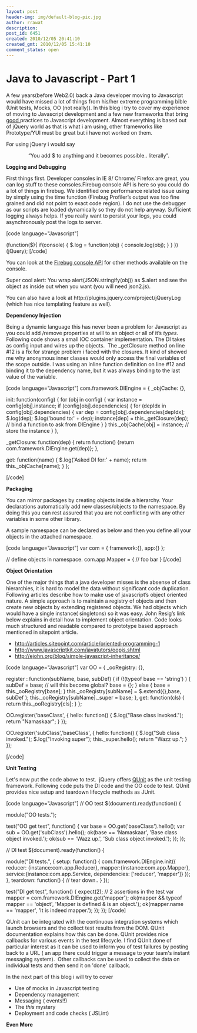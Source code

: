 ```yaml
---
layout: post
header-img: img/default-blog-pic.jpg
author: rrawat
description: 
post_id: 6451
created: 2010/12/05 20:41:10
created_gmt: 2010/12/05 15:41:10
comment_status: open
---
```


# Java to Javascript - Part 1

<p>A few years(before Web2.0) back a Java developer moving to Javascript would have missed a lot of things from his/her extreme programming bible (Unit tests,  Mocks, OO (not really)). In this blog i try to cover my experience of moving to Javascript development and a few new frameworks that bring <a title="use of good or best could trigger a debate on Xebia Tech list" href="#">good </a>practices to Javascript development. Almost everything is based out of jQuery world as that is what i am using, other frameworks like Prototype/YUI must be great but i have not worked on them.</p>
<p>For using jQuery i would say
<p style="text-align: center;">“You add $ to anything and it becomes possible.. literally”.</p>
<p style="text-align: center;"><!--more--></p>
<strong>Logging and Debugging</strong></p>
<p>First things first. Developer consoles in IE 8/ Chrome/ Firefox are great, you can log stuff to these consoles.Firebug console API is here so you could do a lot of things in firebug. We identified one performance related issue using by simply using the time function (Firebug Profiler’s output was too fine grained and did not point to exact code region). I do not use the debugger as our scripts are loaded dynamically so they do not help anyway. Sufficient logging always helps. If you really want to persist your logs, you could asynchronously post the logs to server.</p>
<p>[code language="Javascript"]</p>
<p>(function($){
  if(console) {
    $.log = function(obj) {
      console.log(obj);
    }
  }
})(jQuery);
[/code]</p>
<p>You can look at the <a href="http://getfirebug.com/wiki/index.php/Console_API">Firebug console API</a> for other methods available on the console.</p>
<p>Super cool alert: You wrap alert(JSON.stringify(obj)) as $.alert and see the object as inside out when you want (you will need json2.js).</p>
<p>You can also have a look at http://plugins.jquery.com/project/jQueryLog (which has nice templating feature as well).</p>
<p><strong>Dependency Injection</strong></p>
<p>Being a dynamic language this has never been a problem for Javascript as you could add /remove properties at will to an object or all of it’s <em>types</em>.
Following code shows a small IOC container implementation. The DI takes as config input and wires up the objects.  The _getClosure method on line #12 is a fix for strange problem i faced with the closures. It kind of showed me why anonymous inner classes would only access the final variables of the scope outside. I was using an inline function definition on line #12 and binding it to the dependency name, but it was always binding to the last value of the variable.</p>
<p>[code language="Javascript"]
com.framework.DIEngine = {
  _objCache: {},</p>
<p>init: function(config) {
    for (obj in config) {
      var instance = config[obj].instance;
      if (config[obj].dependencies) {
        for (depIdx in config[obj].dependencies) {
          var dep = config[obj].dependencies[depIdx];
          $.log(dep);
          $.log('bound to:' + dep);
          instance[dep] = this._getClosure(dep); // bind a function to ask from DIEngine
        }
      }
      this._objCache[obj] = instance; // store the instance
    }
  },</p>
<p>_getClosure: function(dep) {
    return function() {return com.framework.DIEngine.get(dep)};
  },</p>
<p>get: function(name) {
    $.log('Asked DI for:' + name);
    return this._objCache[name];
  }
};</p>
<p>[/code]</p>
<p><strong>Packaging</strong></p>
<p>You can mirror packages by creating objects inside a hierarchy. Your declarations automatically add new classes/objects to the namespace. By doing this you can rest assured that you are not conflicting with any other variables in some other library.</p>
<p>A sample namespace can be declared as below and then you define all your objects in the attached namespace.</p>
<p>[code language="Javascript"]
var com = {
  framework:{},
  app:{}
};</p>
<p>// define objects in namespace.
com.app.Mapper = {
// foo bar
}
[/code]</p>
<p><strong>Object Orientation</strong></p>
<p>One of the major things that a java developer misses is the absense of class hierarchies, it is hard to model the data without significant code duplication. Following articles describe how to make use of javascript’s object oriented nature. A simple approach is to maintain a registry of objects and then create new objects by extending registered objects. We had objects which would have a single instance( singletons) so it was easy. John Resig’s link below explains in detail how to implement object orientation. Code looks much structured and readable compared to prototype based approach mentioned in sitepoint article.
<ul>
    <li><a href="http://articles.sitepoint.com/article/oriented-programming-1" target="_blank">http://articles.sitepoint.com/article/oriented-programming-1</a></li>
    <li><a href="http://www.javascriptkit.com/javatutors/oopjs.shtml" target="_blank">http://www.javascriptkit.com/javatutors/oopjs.shtml</a></li>
    <li><a href="http://ejohn.org/blog/simple-javascript-inheritance/" target="_blank">http://ejohn.org/blog/simple-javascript-inheritance/</a></li>
</ul>
[code language="Javascript"]
var OO = {
  _ooRegistry: {},</p>
<p>register : function(subName, base, subDef) {
    if (!(typeof base == 'string') ) {
      subDef = base; // will this become global?
      base = {};
    } else {
      base = this._ooRegistry[base];
    }
    this._ooRegistry[subName] = $.extend({},base, subDef );
    this._ooRegistry[subName]._super = base;
  },
  get: function(cls) {
    return this._ooRegistry[cls];
  }
};</p>
<p>OO.register('baseClass', {
  hello: function() {
    $.log(&quot;Base class invoked.&quot;);
    return &quot;Namaskaar&quot;;
  }
});</p>
<p>OO.register('subClass','baseClass', {
  hello: function() {
    $.log(&quot;Sub class invoked.&quot;);
    $.log(&quot;Invoking super&quot;);
    this._super.hello();
    return &quot;Wazz up.&quot;;
  }
});</p>
<p>[/code]</p>
<p><strong>Unit Testing</strong></p>
<p>Let's now put the code above to test.  jQuery offers <a title="QUnit" href="http://docs.jquery.com/Qunit">QUnit</a> as the unit testing framework. Following code puts the DI code and the OO code to test. QUnit provides nice setup and teardown lifecycle methods as JUnit.</p>
<p>[code language="Javascript"]
// OO test
$(document).ready(function() {</p>
<p>module(&quot;OO tests.&quot;);</p>
<p>test(&quot;OO get test&quot;, function() {
    var base = OO.get('baseClass').hello();
    var sub = OO.get('subClass').hello();
    ok(base == 'Namaskaar', 'Base class object invoked.');
    ok(sub == 'Wazz up.', 'Sub class object invoked.');
  });
});</p>
<p>// DI test
$(document).ready(function() {</p>
<p>module(&quot;DI tests.&quot;, {
      setup: function() {
        com.framework.DIEngine.init({
            reducer: {instance:com.app.Reducer},
             mapper:{instance:com.app.Mapper},
             service:{instance:com.app.Service, dependencies: ['reducer', 'mapper']}
          });
      },
      teardown: function() {
        // tear down..
      }
    });</p>
<p>test(&quot;DI get test&quot;, function() {
    expect(2); // 2 assertions in the test
    var mapper = com.framework.DIEngine.get('mapper');
    ok(mapper &amp;&amp; typeof mapper == 'object', 'Mapper is defined  &amp; is an object.');
    ok(mapper.name == 'mapper', 'It is indeed mapper.');
  });
});
[/code]</p>
<p>QUnit can be integrated with the continuous integration systems which launch browsers and the collect test results from the DOM. QUnit documentation explains how this can be done. QUnit provides nice callbacks for various events in the test lifecycle. I find QUnit.done of particular interest as it can be used to inform you of test failures by posting back to a URL ( an app there could trigger a message to your team's instant messaging system).  Other callbacks can be used to collect the data on individual tests and then send it on 'done' callback.</p>
<p>In the next part of this blog i will try to cover
<ul>
    <li>Use of mocks in Javascript testing</li>
    <li>Dependency management</li>
    <li>Messaging ( events!!)</li>
    <li>The <em>this</em> mystery</li>
    <li>Deployment and code checks ( JSLint)</li>
</ul>
<strong>Even More</strong></p>